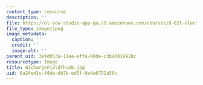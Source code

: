 ```yaml
---
content_type: resource
description: ''
file: https://ol-ocw-studio-app-qa.s3.amazonaws.com/courses/8-02t-electricity-and-magnetism-spring-2005/0a24ed1cf8dedb7bed5f0a4a0752a50c_03chargeFieldThumb.jpg
file_type: image/jpeg
image_metadata:
  caption: ''
  credit: ''
  image-alt: ''
parent_uid: 3e9d053a-11ee-effa-00de-c3b42819928c
resourcetype: Image
title: 03chargeFieldThumb.jpg
uid: 0a24ed1c-f8de-db7b-ed5f-0a4a0752a50c
---
```


